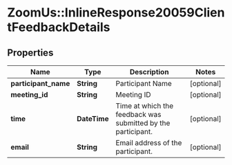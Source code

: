 # ZoomUs::InlineResponse20059ClientFeedbackDetails

## Properties
Name | Type | Description | Notes
------------ | ------------- | ------------- | -------------
**participant_name** | **String** | Participant Name | [optional] 
**meeting_id** | **String** | Meeting ID | [optional] 
**time** | **DateTime** | Time at which the feedback was submitted by the participant. | [optional] 
**email** | **String** | Email address of the participant. | [optional] 


